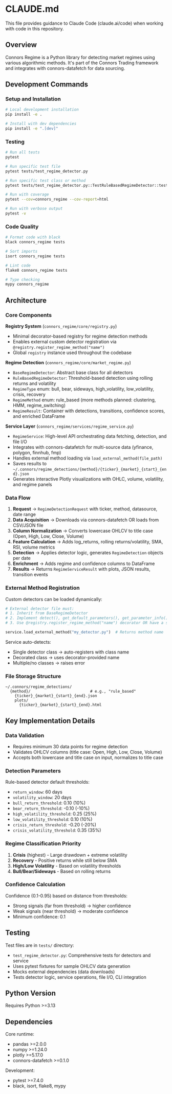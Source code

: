 # CLAUDE.md

This file provides guidance to Claude Code (claude.ai/code) when working with code in this repository.

## Overview

Connors Regime is a Python library for detecting market regimes using various algorithmic methods. It's part of the Connors Trading framework and integrates with connors-datafetch for data sourcing.

## Development Commands

### Setup and Installation
```bash
# Local development installation
pip install -e .

# Install with dev dependencies
pip install -e ".[dev]"
```

### Testing
```bash
# Run all tests
pytest

# Run specific test file
pytest tests/test_regime_detector.py

# Run specific test class or method
pytest tests/test_regime_detector.py::TestRuleBasedRegimeDetector::test_detector_initialization

# Run with coverage
pytest --cov=connors_regime --cov-report=html

# Run with verbose output
pytest -v
```

### Code Quality
```bash
# Format code with black
black connors_regime tests

# Sort imports
isort connors_regime tests

# Lint code
flake8 connors_regime tests

# Type checking
mypy connors_regime
```

## Architecture

### Core Components

**Registry System** (`connors_regime/core/registry.py`)
- Minimal decorator-based registry for regime detection methods
- Enables external custom detector registration via `@registry.register_regime_method("name")`
- Global `registry` instance used throughout the codebase

**Regime Detection** (`connors_regime/core/market_regime.py`)
- `BaseRegimeDetector`: Abstract base class for all detectors
- `RuleBasedRegimeDetector`: Threshold-based detection using rolling returns and volatility
- `RegimeType` enum: bull, bear, sideways, high_volatility, low_volatility, crisis, recovery
- `RegimeMethod` enum: rule_based (more methods planned: clustering, HMM, regime_switching)
- `RegimeResult`: Container with detections, transitions, confidence scores, and enriched DataFrame

**Service Layer** (`connors_regime/services/regime_service.py`)
- `RegimeService`: High-level API orchestrating data fetching, detection, and file I/O
- Integrates with connors-datafetch for multi-source data (yfinance, polygon, finnhub, fmp)
- Handles external method loading via `load_external_method(file_path)`
- Saves results to `~/.connors/regime_detections/{method}/{ticker}_{market}_{start}_{end}.json`
- Generates interactive Plotly visualizations with OHLC, volume, volatility, and regime panels

### Data Flow

1. **Request** → `RegimeDetectionRequest` with ticker, method, datasource, date range
2. **Data Acquisition** → Downloads via connors-datafetch OR loads from CSV/JSON file
3. **Column Normalization** → Converts lowercase OHLCV to title case (Open, High, Low, Close, Volume)
4. **Feature Calculation** → Adds log_returns, rolling returns/volatility, SMA, RSI, volume metrics
5. **Detection** → Applies detector logic, generates `RegimeDetection` objects per date
6. **Enrichment** → Adds regime and confidence columns to DataFrame
7. **Results** → Returns `RegimeServiceResult` with plots, JSON results, transition events

### External Method Registration

Custom detectors can be loaded dynamically:
```python
# External detector file must:
# 1. Inherit from BaseRegimeDetector
# 2. Implement detect(), get_default_parameters(), get_parameter_info()
# 3. Use @registry.register_regime_method("name") decorator OR have a single detector class

service.load_external_method("my_detector.py")  # Returns method name
```

Service auto-detects:
- Single detector class → auto-registers with class name
- Decorated class → uses decorator-provided name
- Multiple/no classes → raises error

### File Storage Structure

```
~/.connors/regime_detections/
  {method}/                          # e.g., "rule_based"
    {ticker}_{market}_{start}_{end}.json
    plots/
      {ticker}_{market}_{start}_{end}.html
```

## Key Implementation Details

### Data Validation
- Requires minimum 30 data points for regime detection
- Validates OHLCV columns (title case: Open, High, Low, Close, Volume)
- Accepts both lowercase and title case on input, normalizes to title case

### Detection Parameters
Rule-based detector default thresholds:
- `return_window`: 60 days
- `volatility_window`: 20 days
- `bull_return_threshold`: 0.10 (10%)
- `bear_return_threshold`: -0.10 (-10%)
- `high_volatility_threshold`: 0.25 (25%)
- `low_volatility_threshold`: 0.10 (10%)
- `crisis_return_threshold`: -0.20 (-20%)
- `crisis_volatility_threshold`: 0.35 (35%)

### Regime Classification Priority
1. **Crisis** (highest) - Large drawdown + extreme volatility
2. **Recovery** - Positive returns while still below SMA
3. **High/Low Volatility** - Based on volatility thresholds
4. **Bull/Bear/Sideways** - Based on rolling returns

### Confidence Calculation
Confidence (0.1-0.95) based on distance from thresholds:
- Strong signals (far from threshold) → higher confidence
- Weak signals (near threshold) → moderate confidence
- Minimum confidence: 0.1

## Testing

Test files are in `tests/` directory:
- `test_regime_detector.py`: Comprehensive tests for detectors and service
- Uses pytest fixtures for sample OHLCV data generation
- Mocks external dependencies (data downloads)
- Tests detector logic, service operations, file I/O, CLI integration

## Python Version

Requires Python >=3.13

## Dependencies

Core runtime:
- pandas >=2.0.0
- numpy >=1.24.0
- plotly >=5.17.0
- connors-datafetch >=0.1.0

Development:
- pytest >=7.4.0
- black, isort, flake8, mypy
